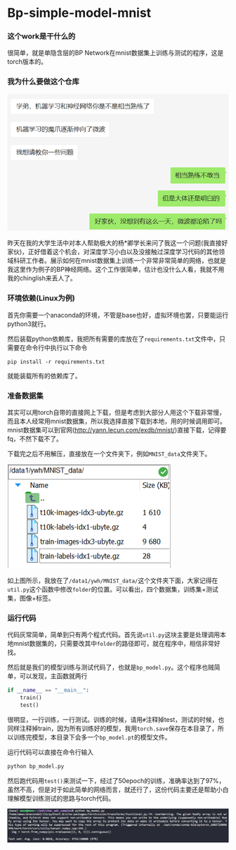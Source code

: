 # Bp-simple-model-mnist

### 这个work是干什么的

很简单，就是单隐含层的BP Network在mnist数据集上训练与测试的程序，这是torch版本的。

### 我为什么要做这个仓库

![](assets/hjh.png)

昨天在我的大学生活中对本人帮助极大的杨*卿学长来问了我这一个问题(我直接好家伙)，正好借着这个机会，对深度学习小白以及没接触过深度学习代码的其他领域科研工作者。展示如何在mnist数据集上训练一个非常非常简单的网络，也就是我这里作为例子的BP神经网络。这个工作很简单，估计也没什么人看，我就不用我的chinglish来丢人了。

### 环境依赖(Linux为例)

首先你需要一个anaconda的环境，不管是base也好，虚拟环境也罢，只要能运行python3就行。

然后装载python依赖库，我把所有需要的库放在了`requirements.txt`文件中，只需要在命令行中执行以下命令

```shell
pip install -r requirements.txt
```

就能装载所有的依赖库了。

### 准备数据集

其实可以用torch自带的直接网上下载，但是考虑到大部分人用这个下载非常慢，而且本人经常用mnist数据集，所以我选择直接下载到本地，用的时候调用即可。mnist数据集可以到官网(http://yann.lecun.com/exdb/mnist/)直接下载，记得要fq，不然下载不了。

下载完之后不用解压，直接放在一个文件夹下，例如`MNIST_data`文件夹下。

![](assets/mnist_ex.png)

如上图所示，我放在了`/data1/ywh/MNIST_data/`这个文件夹下面，大家记得在`util.py`这个函数中修改`folder`的位置。可以看出，四个数据集，训练集+测试集，图像+标签。

### 运行代码

代码灰常简单，简单到只有两个程式代码。首先说`util.py`这块主要是处理调用本地mnist数据集的，只需要改其中`folder`的路径即可，就在程序中，相信非常好找。

然后就是我们的模型训练与测试代码了，也就是`bp_model.py`。这个程序也贼简单，可以发现，主函数就两行

```python
if __name__ == "__main__":
    train()
    test()
```

很明显，一行训练，一行测试。训练的时候，请用`#`注释掉test，测试的时候，也同样注释掉train，因为所有训练好的模型，我用`torch.save`保存在本目录了，所以训练完模型，本目录下会多一个`bp_model.pt`的模型文件。

运行代码可以直接在命令行输入

```python
python bp_model.py
```

然后跑代码用`test()`来测试一下，经过了50epoch的训练，准确率达到了97%，虽然不高，但是对于如此简单的网络而言，就还行了，这份代码主要还是帮助小白理解模型训练测试的思路与torch代码。

![](assets/test_acc.png)




